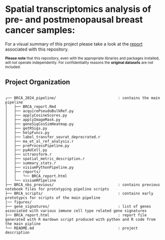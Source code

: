 # Spatial transcriptomics analysis of pre- and postmenopausal breast cancer samples:

For a visual summary of this project please take a look at the [report](https://sean-otoole.github.io/BRCA_2024/) associated with this repository.

<sub>**Please note** that this repository, even with the appropriate libraries and packages installed, will not operate independently. For confidentiality reasons the **original datasets** are not included.
<br>

## Project Organization
```

┌── BRCA_2024_pipeline/                            : contains the main pipeline
│   ├── BRCA_report.Rmd
│   ├── acquirePseudoBulkRef.py
│   ├── applyCosineScores.py
│   ├── applyImageMask.py
│   ├── geneSigCosSimHeatmap.py
│   ├── getRSigs.py
│   ├── helpFuncs.py
│   ├── label_transfer_seurat_deprecrated.r
│   ├── ma_et_al_ref_analysis.r
│   ├── preProcessPipeline.py
│   ├── pyAUCell.py
│   ├── sctransform.r
│   ├── spatial_metric_description.r
│   ├── summary_stats.r
│   ├── visiumPythonPipeline.py
│   ├── reports/
│   │   └── BRCA_report.html
│   └── visiumRPipeline
├── BRCA_nbs_previous/                             : contains previous notebook files for prototyping pipeline scripts
├── BRCA_scripts/                                  : contains early prototypcs for scripts of the main pipeline                        
|── figures/
├── gene_signatures/                               : list of genes associated with various immune cell type related gene signatures
├── BRCA_report.html                               : report file generated with R mardown script produced with python and R code from the main pipline
└── README.md                                      : project description

```

<br>
